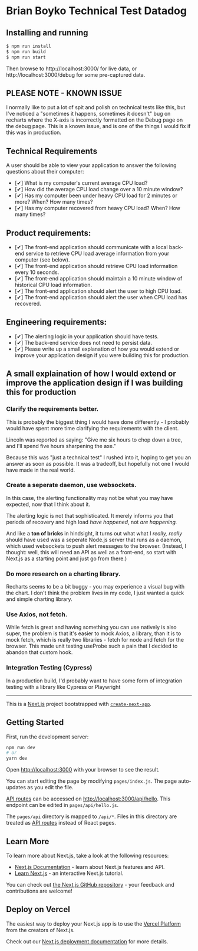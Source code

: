 # Brian Boyko Technical Test Datadog

## Installing and running

```bash
$ npm run install
$ npm run build
$ npm run start
```

Then browse to http://localhost:3000/ for live data,
or http://localhost:3000/debug for some pre-captured data.

## PLEASE NOTE - KNOWN ISSUE

I normally like to put a lot of spit and polish on technical tests like this, but I've noticed a "sometimes it happens, sometimes it doesn't" bug on recharts where the X-axis is incorrectly formatted on the Debug page on the debug page. This is a known issue, and is one of the things I would fix if this was in production.

## Technical Requirements

A user should be able to view your application to answer the following questions about their computer:

- [✔] What is my computer's current average CPU load?
- [✔] How did the average CPU load change over a 10 minute window?
- [✔] Has my computer been under heavy CPU load for 2 minutes or more? When? How many times?
- [✔] Has my computer recovered from heavy CPU load? When? How many times?

## Product requirements:

- [✔] The front-end application should communicate with a local back-end service to retrieve CPU load average information from your computer (see below).
- [✔] The front-end application should retrieve CPU load information every 10 seconds.
- [✔] The front-end application should maintain a 10 minute window of historical CPU load information.
- [✔] The front-end application should alert the user to high CPU load.
- [✔] The front-end application should alert the user when CPU load has recovered.

## Engineering requirements:

- [✔] The alerting logic in your application should have tests.
- [✔] The back-end service does not need to persist data.
- [✔] Please write up a small explanation of how you would extend or improve your application design if you were building this for production.

## A small explaination of how I would extend or improve the application design if I was building this for production

### Clarify the requirements better.

This is probably the biggest thing I would have done differently - I probably would have spent more time clarifying the requirements with the client.

Lincoln was reported as saying: "Give me six hours to chop down a tree, and I'll spend five hours sharpening the axe."

Because this was "just a technical test" I rushed into it, hoping to get you an answer as soon as possible. It was a tradeoff, but hopefully not one I would have made in the real world. 

### Create a seperate daemon, use websockets.

In this case, the alerting functionality may not be what you may have expected, now that I think about it.

The alerting logic is not that sophisticated. It merely informs you that periods of recovery and high load _have happened_, not _are happening._

And like a **ton of bricks** in hindsight, it turns out what what I _really, really_ should have used was a seperate Node.js server that runs as a daemon, which used websockets to push alert messages to the browser. (Instead, I thought: well, this will need an API as well as a front-end, so start with Next.js as a starting point and just go from there.)

### Do more research on a charting library.

Recharts seems to be a bit buggy - you may experience a visual bug with the chart. I don't think the problem lives in my code, I just wanted a quick and simple charting library. 

### Use Axios, not fetch.

While fetch is great and having something you can use natively is also super, the problem is that it's easier to mock Axios, a library, than it is to mock fetch, which is really two libraries - fetch for node and fetch for the browser. This made unit testing useProbe such a pain that I decided to abandon that custom hook.

### Integration Testing (Cypress)

In a production build, I'd probably want to have some form of integration testing with a library like Cypress or Playwright

---

This is a [Next.js](https://nextjs.org/) project bootstrapped with [`create-next-app`](https://github.com/vercel/next.js/tree/canary/packages/create-next-app).

## Getting Started

First, run the development server:

```bash
npm run dev
# or
yarn dev
```

Open [http://localhost:3000](http://localhost:3000) with your browser to see the result.

You can start editing the page by modifying `pages/index.js`. The page auto-updates as you edit the file.

[API routes](https://nextjs.org/docs/api-routes/introduction) can be accessed on [http://localhost:3000/api/hello](http://localhost:3000/api/hello). This endpoint can be edited in `pages/api/hello.js`.

The `pages/api` directory is mapped to `/api/*`. Files in this directory are treated as [API routes](https://nextjs.org/docs/api-routes/introduction) instead of React pages.

## Learn More

To learn more about Next.js, take a look at the following resources:

- [Next.js Documentation](https://nextjs.org/docs) - learn about Next.js features and API.
- [Learn Next.js](https://nextjs.org/learn) - an interactive Next.js tutorial.

You can check out [the Next.js GitHub repository](https://github.com/vercel/next.js/) - your feedback and contributions are welcome!

## Deploy on Vercel

The easiest way to deploy your Next.js app is to use the [Vercel Platform](https://vercel.com/new?utm_medium=default-template&filter=next.js&utm_source=create-next-app&utm_campaign=create-next-app-readme) from the creators of Next.js.

Check out our [Next.js deployment documentation](https://nextjs.org/docs/deployment) for more details.
